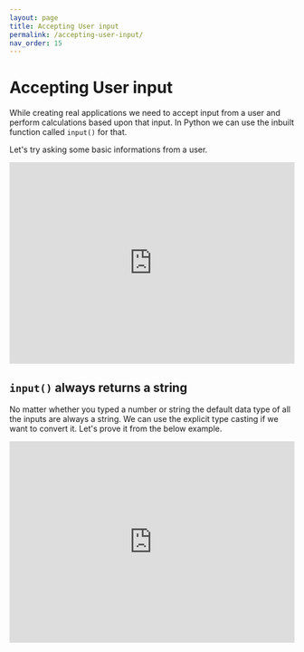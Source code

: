 ```yaml
---
layout: page
title: Accepting User input
permalink: /accepting-user-input/
nav_order: 15
---
```

# Accepting User input
While creating real applications we need to accept input from a user and perform calculations based upon that input. In Python we can use the inbuilt function called `input()` for that.

Let's try asking some basic informations from a user.

<div class="code-example">
<iframe src="https://trinket.io/embed/python3/e33168135c" width="100%" height="356" frameborder="0" marginwidth="0" marginheight="0" allowfullscreen></iframe>
</div>

## `input()` always returns a string
No matter whether you typed a number or string the default data type of all the inputs are always a string. We can use the explicit type casting if we want to convert it. Let's prove it from the below example.

<div class="code-example">
<iframe src="https://trinket.io/embed/python3/22c0678154" width="100%" height="356" frameborder="0" marginwidth="0" marginheight="0" allowfullscreen></iframe>
</div>